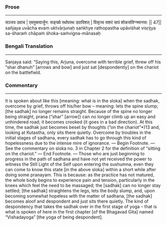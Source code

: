 ### Prose 
 --- 
सञ्जय उवाच |
एवमुक्त्वार्जुन: सङ्ख्ये रथोपस्थ उपाविशत् |
विसृज्य सशरं चापं शोकसंविग्नमानस: || 47||
sañjaya uvācha
evam uktvārjunaḥ saṅkhye rathopastha upāviśhat
visṛijya sa-śharaṁ chāpaṁ śhoka-saṁvigna-mānasaḥ

### Bengali Translation 
 --- 
Sanjaya said: “Saying this, Arjuna, overcome with terrible grief, threw off his “shar dhanuh” [arrows and bow] and just sat [despondently] on the chariot on the battlefield.

### Commentary 
 --- 
It is spoken about like this [meaning: what is in the sloka] when the sadhak, overcome by grief, throws off his/her bow – meaning: lets the spine slump; [the sadhak] no longer remains straight. Because of the spine no longer being straight, prana (“shar” [arrow]) can no longer climb up an easy and unhindered road; it becomes crooked (it goes in a bad direction). At this time, the sadhak just becomes beset by thoughts (“on the chariot”*)13 and, looking at Kutastha, only sits there quietly. Overcome by troubles in the initial stages of sadhana, every sadhak has to go through this kind of hopelessness due to the intense mire of ignorance. — Begin Footnote. — See the commentary on sloka no. 3 in Chapter 2 for the definition of “sitting on the chariot.” — End Footnote. — Those who are just beginning to progress in the path of sadhana and have not yet received the power to witness the Still Light of the Self upon entering the sushumna, even they can come to know this state [in the above sloka] within a short while after doing some pranayam. This is because: as the practice has not matured, the whole body begins to experience pain and tension, particularly in the knees which feel the need to be massaged; the [sadhak] can no longer stay settled; [the sadhak] straightens the legs, lets the body slump, and, upon becoming somewhat hopeless with the matter of sadhana, [the sadhak] becomes aloof and despondent and just sits there quietly. The kind of despondency that takes the sadhak over in the first stage of yoga – that is what is spoken of here in the first chapter [of the Bhagavad Gita] named “Vishadayoga” [the yoga of being despondent].
